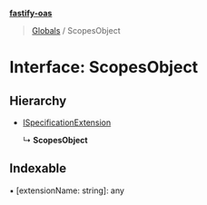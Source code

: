 **[fastify-oas](../README.md)**

> [Globals](../README.md) / ScopesObject

# Interface: ScopesObject

## Hierarchy

- [ISpecificationExtension](ispecificationextension.md)

  ↳ **ScopesObject**

## Indexable

▪ [extensionName: string]: any
